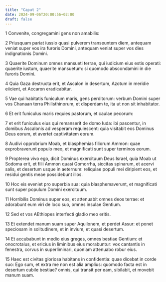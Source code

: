 ```yaml
---
title: "Caput 2"
date: 2024-09-06T20:00:56+02:00
draft: false
---
```



1 Convenite, congregamini gens non amabilis:

2 Priusquam pariat iussio quasi pulverem transeuntem diem, antequam veniat super vos ira furoris Domini, antequam veniat super vos dies indignationis Domini.

3 Quaerite Dominum omnes mansueti terrae, qui iudicium eius estis operati: quaerite iustum, quaerite mansuetum: si quomodo abscondamini in die furoris Domini.

4 Quia Gaza destructa erit, et Ascalon in desertum, Azotum in meridie eiicient, et Accaron eradicabitur.

5 Vae qui habitatis funiculum maris, gens perditorum: verbum Domini super vos Chanaan terra Philisthinorum, et disperdam te, ita ut non sit inhabitator.

6 Et erit funiculus maris requies pastorum, et caulae pecorum:

7 et erit funiculus eius qui remanserit de domo Iuda: ibi pascentur, in domibus Ascalonis ad vesperam requiescent: quia visitabit eos Dominus Deus eorum, et avertet captivitatem eorum.

8 Audivi opprobrium Moab, et blasphemias filiorum Ammon: quae exprobraverunt populo meo, et magnificati sunt super terminos eorum.

9 Propterea vivo ego, dicit Dominus exercituum Deus Israel, quia Moab ut Sodoma erit, et filii Ammon quasi Gomorrha, siccitas spinarum, et acervi salis, et desertum usque in aeternum: reliquiae populi mei diripient eos, et residui gentis meae possidebunt illos.

10 Hoc eis eveniet pro superbia sua: quia blasphemaverunt, et magnificati sunt super populum Domini exercituum.

11 Horribilis Dominus super eos, et attenuabit omnes deos terrae: et adorabunt eum viri de loco suo, omnes insulae Gentium.

12 Sed et vos AEthiopes interfecti gladio meo eritis.

13 Et extendet manum suam super Aquilonem, et perdet Assur: et ponet speciosam in solitudinem, et in invium, et quasi desertum.

14 Et accubabunt in medio eius greges, omnes bestiae Gentium: et onocrotalus, et ericius in liminibus eius morabuntur: vox cantantis in fenestra, corvus in superliminari, quoniam attenuabo robur eius.

15 Haec est civitas gloriosa habitans in confidentia: quae dicebat in corde suo: Ego sum, et extra me non est alia amplius: quomodo facta est in desertum cubile bestiae? omnis, qui transit per eam, sibilabit, et movebit manum suam.

